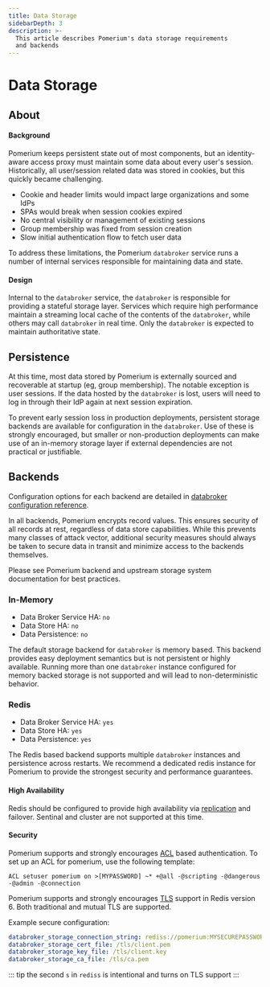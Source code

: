```yaml
---
title: Data Storage
sidebarDepth: 3
description: >-
  This article describes Pomerium's data storage requirements
  and backends
---
```


# Data Storage

## About

#### Background
Pomerium keeps persistent state out of most components, but an identity-aware access proxy must maintain some data about every user's session.  Historically, all user/session related data was stored in cookies, but this quickly became challenging.

- Cookie and header limits would impact large organizations and some IdPs
- SPAs would break when session cookies expired
- No central visibility or management of existing sessions
- Group membership was fixed from session creation
- Slow initial authentication flow to fetch user data

To address these limitations, the Pomerium `databroker` service runs a number of internal services responsible for maintaining data and state.

#### Design

Internal to the `databroker` service, the `databroker` is responsible for providing a stateful storage layer.  Services which require high performance maintain a streaming local cache of the contents of the `databroker`, while others may call `databroker` in real time.  Only the `databroker` is expected to maintain authoritative state.


## Persistence
At this time, most data stored by Pomerium is externally sourced and recoverable at startup (eg, group membership).  The notable exception is user sessions.  If the data hosted by the `databroker` is lost, users will need to log in through their IdP again at next session expiration.

To prevent early session loss in production deployments, persistent storage backends are available for configuration in the `databroker`.  Use of these is strongly encouraged, but smaller or non-production deployments can make use of an in-memory storage layer if external dependencies are not practical or justifiable.

## Backends

Configuration options for each backend are detailed in [databroker configuration reference](/reference/#databroker-service).

In all backends, Pomerium encrypts record values.  This ensures security of all records at rest, regardless of data store capabilities.  While this prevents many classes of attack vector, additional security measures should always be taken to secure data in transit and minimize access to the backends themselves.

Please see Pomerium backend and upstream storage system documentation for best practices.

### In-Memory
- Data Broker Service HA: `no`
- Data Store HA: `no`
- Data Persistence: `no`

The default storage backend for `databroker` is memory based.  This backend provides
easy deployment semantics but is not persistent or highly available.  Running more than one `databroker` instance configured for memory backed storage is not supported and will lead to non-deterministic behavior.

### Redis

- Data Broker Service HA: `yes`
- Data Store HA: `yes`
- Data Persistence: `yes`

The Redis based backend supports multiple `databroker` instances and persistence across restarts.  We recommend a dedicated redis instance for Pomerium to provide the strongest security and performance guarantees.

#### High Availability
Redis should be configured to provide high availability via [replication](https://redis.io/topics/replication) and failover.  Sentinal and cluster are not supported at this time.


#### Security
Pomerium supports and strongly encourages [ACL](https://redis.io/topics/acl) based authentication.  To set up an ACL for pomerium, use the following template:

```
ACL setuser pomerium on >[MYPASSWORD] ~* +@all -@scripting -@dangerous -@admin -@connection
```

Pomerium supports and strongly encourages [TLS](https://redis.io/topics/encryption) support in Redis version 6.  Both traditional and mutual TLS are supported.

Example secure configuration:

```yaml
databroker_storage_connection_string: rediss://pomerium:MYSECUREPASSWORD@[HOST]:6379/
databroker_storage_cert_file: /tls/client.pem
databroker_storage_key_file: /tls/client.key
databroker_storage_ca_file: /tls/ca.pem
```

::: tip
the second `s` in `rediss` is intentional and turns on TLS support
:::
